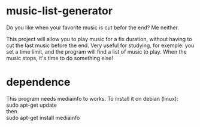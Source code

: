 # music-list-generator

   Do you like when your favorite music is cut befor the end? Me neither.

   This project will allow you to play music for a fix duration, without having to cut the last music before the end. Very useful for studying, for exemple: you set a time limit, and the program will find a list of music to play. When the music stops, it's time to do something else!

# dependence
   This program needs mediainfo to works. To install it on debian (linux):\
sudo apt-get update\
then\
sudo apt-get install mediainfo
